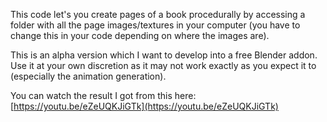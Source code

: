 This code let's you create pages of a book procedurally by accessing a folder with all the page images/textures in your computer (you have to change this in your code depending on where the images are).

This is an alpha version which I want to develop into a free Blender addon. Use it at your own discretion as it may not work exactly as you expect it to (especially the animation generation).

You can watch the result I got from this here: [https://youtu.be/eZeUQKJiGTk](https://youtu.be/eZeUQKJiGTk)
